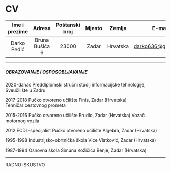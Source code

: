 # CV 

| Ime i prezime |     Adresa     | Poštanski broj | Mjesto |  Zemlja  |       E-mail       |
|:-------------:|:--------------:|:--------------:|:------:|:--------:|:------------------:|
|  Darko Pedić  | Bruna Bušića 6 |      23000     |  Zadar | Hrvatska | darko636@gmail.com |





---
##### OBRAZOVANJE I OSPOSOBLJAVANJE
 
 2020-danas     Preddiplomski stručni studij informacijske tehnologije, Sveučilište u Zadru
 
 2017-2018      Pučko otvoreno učilište Finis, Zadar (Hrvatska)  
                Tehničar cestovnog prometa
                
                
 2015-2016      Pučko otvoreno učilište Erudio, Zadar (Hrvatska)
                Vozač motornog vozila
                
                
 2012           ECDL-specijalist
                Pučko otvoreno učilište Algebra, Zadar (Hrvatska)               
                
                
 1995-1998      Industrijsko-obrtnička škola Vice Vlatković, Zadar (Hrvatska)
 
 
  1987-1994      Osnovna škola Šimuna Kožičića Benje, Zadar (Hrvatska)
 ___

RADNO ISKUSTVO 

 
                
                